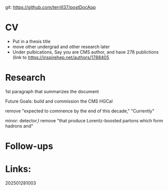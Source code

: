 git: 
https://github.com/terrill37/postDocApp
# CV
- Put in a thesis title
- move other undergrad and other research later
- Under pulbications, Say you are CMS author, and have 278 publictions (link to https://inspirehep.net/authors/1788405

# Research
1st paragraph that summarizes the document

Future Goals: build and commission the CMS HGCal

remove "expected to commence by the end of this decade,"
"Currently"


minor: 
 detector,I
remove "that produce Lorentz-boosted partons which form hadrons and"

# Follow-ups


# Links: 



202501281003
